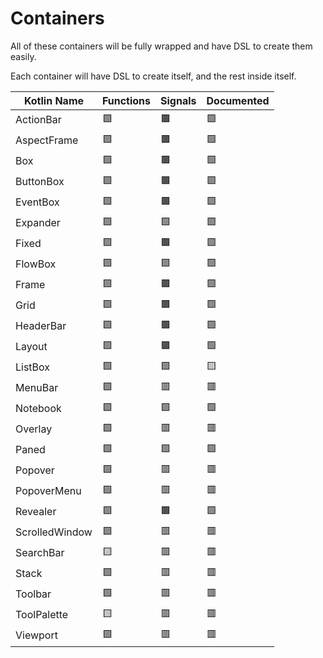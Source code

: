 # Containers
All of these containers will be fully wrapped and have DSL to create them easily.

Each container will have DSL to create itself, and the rest inside itself.

| Kotlin Name         | Functions | Signals   | Documented    |
| ------------------- | --------- | --------- | ------------- |
| ActionBar           | 🟩 | 🟫 | 🟩
| AspectFrame         | 🟩 | 🟫 | 🟩
| Box                 | 🟩 | 🟫 | 🟩    
| ButtonBox           | 🟩 | 🟫 | 🟩
| EventBox            | 🟩 | 🟫 | 🟩
| Expander            | 🟩 | 🟩 | 🟩
| Fixed               | 🟩 | 🟫 | 🟩
| FlowBox             | 🟩 | 🟩 | 🟩
| Frame               | 🟩 | 🟫 | 🟩
| Grid                | 🟩 | 🟫 | 🟩
| HeaderBar           | 🟩 | 🟫 | 🟩
| Layout              | 🟩 | 🟫 | 🟩
| ListBox             | 🟩 | 🟩 | 🟨
| MenuBar             | 🟩 | 🟥 | 🟥
| Notebook            | 🟩 | 🟩 | 🟩
| Overlay             | 🟩 | 🟥 | 🟥
| Paned               | 🟩 | 🟩 | 🟩
| Popover             | 🟩 | 🟥 | 🟥
| PopoverMenu         | 🟩 | 🟥 | 🟥
| Revealer            | 🟩 | 🟫 | 🟩
| ScrolledWindow      | 🟩 | 🟥 | 🟥
| SearchBar           | 🟨 | 🟥 | 🟥
| Stack               | 🟩 | 🟥 | 🟥
| Toolbar             | 🟩 | 🟥 | 🟥
| ToolPalette         | 🟨 | 🟥 | 🟥
| Viewport            | 🟩 | 🟥 | 🟥
